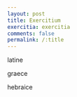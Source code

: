 ```yaml
---
layout: post
title: Exercitium
exercitia: exercitia
comments: false
permalink: /:title
---
```


latine

graece

hebraice